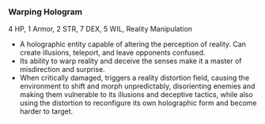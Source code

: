 ### Warping Hologram
4 HP, 1 Armor, 2 STR, 7 DEX, 5 WIL, Reality Manipulation

- A holographic entity capable of altering the perception of reality. Can create illusions, teleport, and leave opponents confused.
- Its ability to warp reality and deceive the senses make it a master of misdirection and surprise.
- When critically damaged, triggers a reality distortion field, causing the environment to shift and morph unpredictably, disorienting enemies and making them vulnerable to its illusions and deceptive tactics, while also using the distortion to reconfigure its own holographic form and become harder to target.

